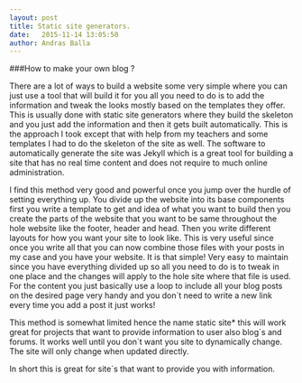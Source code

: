 ```yaml
---
layout: post
title: Static site generators.
date:   2015-11-14 13:05:50
author: Andras Balla
---
```


###How to make your own blog ?

There are a lot of ways to build a website some very simple where you can just use a tool that will build it for you all you need to do is to add the information and tweak the looks
 mostly based on the templates they offer. This is usually done with static site generators where they build the skeleton and you just add the information and then it gets built 
 automatically. This is the approach I took except that with help from my teachers and some templates I had to do the skeleton of the site as well. The software to automatically 
 generate the site was Jekyll which is a great tool for building a site that has no real time content and does not require to much online administration.  
 
 I find this method very good and powerful once you jump over the hurdle of setting everything up. You divide up the website into its base components first you write a template to get and idea
 of what you want to build then you create the parts of the website that you want to be same throughout the hole website like the footer, header and head. Then you write different layouts 
 for how you want your site to look like. This is very useful since once you write all that you can now combine those files with your posts in my case and you have your website. It is 
 that simple! Very easy to maintain since you have everything divided up so all you need to do is to tweak in one place and the changes will apply to the hole site where that file is used. 
 For the content you just basically use a loop to include all your blog posts on the desired page very handy and you don´t need to write a new link every time you add a post it just works!
 
 This method is somewhat limited hence the name static site* this will work great for projects that want to provide information to user also blog´s and forums. It works well until you don´t want 
 you site to dynamically change. The site will only change when updated directly.
 
 In short this is great for site´s that want to provide you with information. 
